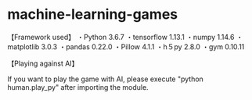 # machine-learning-games

【Framework used】
・Python 3.6.7
・tensorflow 1.13.1
・numpy 1.14.6
・matplotlib 3.0.3
・pandas 0.22.0
・Pillow 4.1.1
・h５py 2.8.0
・gym 0.10.11

【Playing against AI】

If you want to play the game with AI,
please execute "python human.play_py" after importing the module.
